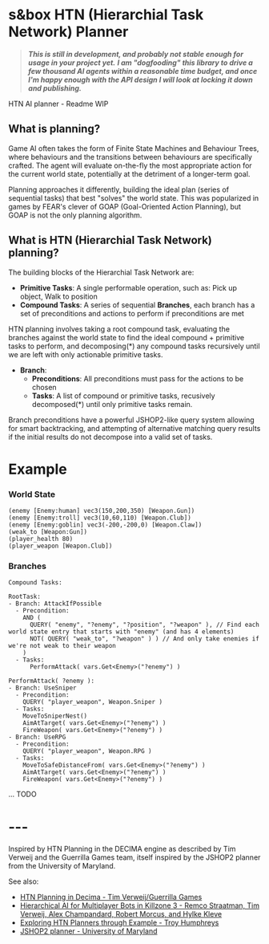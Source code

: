# s&box HTN (Hierarchial Task Network) Planner

> ***This is still in development, and probably not stable enough for usage in your project yet.***
> ***I am "dogfooding" this library to drive a few thousand AI agents within a reasonable time budget, and once I'm happy enough with the API design I will look at locking it down and publishing.***

HTN AI planner - Readme WIP

## What is planning? 

Game AI often takes the form of Finite State Machines and Behaviour Trees, where behaviours and the transitions between behaviours are specifically crafted. The agent will evaluate on-the-fly the most appropriate action for the current world state, potentially at the detriment of a longer-term goal.

Planning approaches it differently, building the ideal plan (series of sequential tasks) that best "solves" the world state. This was popularized in games by FEAR's clever of GOAP (Goal-Oriented Action Planning), but GOAP is not the only planning algorithm.

## What is HTN (Hierarchial Task Network) planning?

The building blocks of the Hierarchial Task Network are:
- **Primitive Tasks**: A single performable operation, such as: Pick up object, Walk to position
- **Compound Tasks**: A series of sequential **Branches**, each branch has a set of preconditions and actions to perform if preconditions are met

HTN planning involves taking a root compound task, evaluating the branches against the world state to find the ideal compound + primitive tasks to perform, and decomposing(*) any compound tasks recursively until we are left with only actionable primitive tasks.

- **Branch**:
  - **Preconditions**: All preconditions must pass for the actions to be chosen
  - **Tasks**: A list of compound or primitive tasks, recusively decomposed(*) until only primitive tasks remain.

Branch preconditions have a powerful JSHOP2-like query system allowing for smart backtracking, and attempting of alternative matching query results if the initial results do not decompose into a valid set of tasks.

# Example
### World State
```
(enemy [Enemy:human] vec3(150,200,350) [Weapon.Gun])
(enemy [Enemy:troll] vec3(10,60,110) [Weapon.Club])
(enemy [Enemy:goblin] vec3(-200,-200,0) [Weapon.Claw])
(weak_to [Weapon:Gun])
(player_health 80)
(player_weapon [Weapon.Club])
```

### Branches
```
Compound Tasks:

RootTask:
- Branch: AttackIfPossible
  - Precondition:
    AND (
      QUERY( "enemy", "?enemy", "?position", "?weapon" ), // Find each world state entry that starts with "enemy" (and has 4 elements)
      NOT( QUERY( "weak_to", "?weapon" ) ) // And only take enemies if we're not weak to their weapon
    )
  - Tasks:
      PerformAttack( vars.Get<Enemy>("?enemy") )

PerformAttack( ?enemy ):
- Branch: UseSniper
  - Precondition:
    QUERY( "player_weapon", Weapon.Sniper )
  - Tasks:
    MoveToSniperNest()
    AimAtTarget( vars.Get<Enemy>("?enemy") )
    FireWeapon( vars.Get<Enemy>("?enemy") )
- Branch: UseRPG
  - Precondition:
    QUERY( "player_weapon", Weapon.RPG )
  - Tasks:
    MoveToSafeDistanceFrom( vars.Get<Enemy>("?enemy") )
    AimAtTarget( vars.Get<Enemy>("?enemy") )
    FireWeapon( vars.Get<Enemy>("?enemy") )
```

... TODO

# ---
Inspired by HTN Planning in the DECIMA engine as described by Tim Verweij and the Guerrilla Games team, itself inspired by the JSHOP2 planner from the University of Maryland.

See also:
- [HTN Planning in Decima - Tim Verweij/Guerrilla Games](https://www.guerrilla-games.com/read/htn-planning-in-decima)
- [Hierarchical AI for Multiplayer Bots in Killzone 3 - Remco Straatman, Tim Verweij, Alex Champandard, Robert Morcus, and Hylke Kleve](https://www.gameaipro.com/GameAIPro/GameAIPro_Chapter29_Hierarchical_AI_for_Multiplayer_Bots_in_Killzone_3.pdf)
- [Exploring HTN Planners through Example - Troy Humphreys](https://www.gameaipro.com/GameAIPro/GameAIPro_Chapter12_Exploring_HTN_Planners_through_Example.pdf)
- [JSHOP2 planner - University of Maryland](https://www.cs.umd.edu/projects/shop/)
